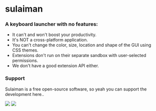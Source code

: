 # sulaiman
### A keyboard launcher with no features:

- It can't and won't boost your productivity.
- It's NOT a cross-platform application.
- You can't change the color, size, location and shape of the GUI using CSS themes.
- Extensions don't run on their separate sandbox with user-selected permissions.
- We don't have a good extension API either.
<!-- - The running apps on your system can't stream to sulaiman like normal extensions without actually having to manually install any extension. -->

<!-- ### How to Add Extensions to your Sulaiman?
- write 'ext' followed by the name of the extension, for example 'apps' and you well be offered to add or remove the extension if you already had it.
- extensions auto-update themselves but you well be notified if an updated extension wants more or different permissions meanwhile it will be disabled.

### How to Create Extensions?
- the wiki
- the boilerplate
- the node package -->

<!-- ### How to Connect to a Stream? (Coming Soon)
- you will be offered to connect to a stream when you open sulaiman and the other app at the same time, any how if you choose to dismiss the offer you will be able to write 'streams' to see the available streams or disconnect from a stream you already connected to.

### How to Stream to Sulaiman? (Coming Soon)
- now streaming is nice, it allows you as a developer to show some info or add some fast actions, things that are normally not so easy to reach on your app or maybe you are some voice-chat app and want users to control the app when they are running a game in full-screen and want another way then using your awful broken overlay. -->

<!-- ### Download
- Windows
- linux
  - AUR <3
  - flatpak
  - Snap
- macOS -->

### Support
Sulaiman is a free open-source software, so yeah you can support the development here..

<img src="http://img.shields.io/liberapay/patrons/HerpProject.svg?logo=liberapay">
<img src="http://img.shields.io/liberapay/receives/HerpProject.svg?logo=liberapay">